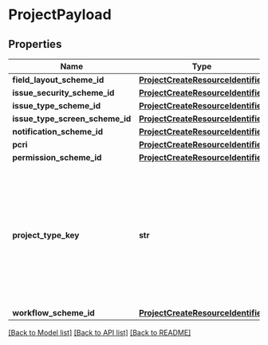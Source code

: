 # ProjectPayload

## Properties
Name | Type | Description | Notes
------------ | ------------- | ------------- | -------------
**field_layout_scheme_id** | [**ProjectCreateResourceIdentifier**](ProjectCreateResourceIdentifier.md) |  | [optional] 
**issue_security_scheme_id** | [**ProjectCreateResourceIdentifier**](ProjectCreateResourceIdentifier.md) |  | [optional] 
**issue_type_scheme_id** | [**ProjectCreateResourceIdentifier**](ProjectCreateResourceIdentifier.md) |  | [optional] 
**issue_type_screen_scheme_id** | [**ProjectCreateResourceIdentifier**](ProjectCreateResourceIdentifier.md) |  | [optional] 
**notification_scheme_id** | [**ProjectCreateResourceIdentifier**](ProjectCreateResourceIdentifier.md) |  | [optional] 
**pcri** | [**ProjectCreateResourceIdentifier**](ProjectCreateResourceIdentifier.md) |  | [optional] 
**permission_scheme_id** | [**ProjectCreateResourceIdentifier**](ProjectCreateResourceIdentifier.md) |  | [optional] 
**project_type_key** | **str** | The [project type](https://confluence.atlassian.com/x/GwiiLQ#Jiraapplicationsoverview-Productfeaturesandprojecttypes), which defines the application-specific feature set. If you don&#x27;t specify the project template you have to specify the project type. | [optional] 
**workflow_scheme_id** | [**ProjectCreateResourceIdentifier**](ProjectCreateResourceIdentifier.md) |  | [optional] 

[[Back to Model list]](../README.md#documentation-for-models) [[Back to API list]](../README.md#documentation-for-api-endpoints) [[Back to README]](../README.md)

